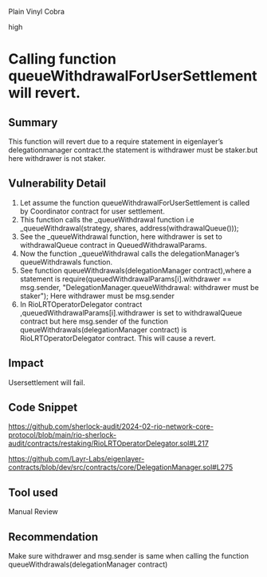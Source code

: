 Plain Vinyl Cobra

high

# Calling function queueWithdrawalForUserSettlement will revert.

## Summary

This function will revert due to a require statement in eigenlayer’s delegationmanager contract.the statement is withdrawer must be staker.but here withdrawer is not staker.


## Vulnerability Detail
1. Let assume the function queueWithdrawalForUserSettlement is called by Coordinator contract for user settlement.
2. This function calls the _queueWithdrawal function i.e _queueWithdrawal(strategy, shares, address(withdrawalQueue()));
3. See the  _queueWithdrawal function, here  withdrawer is set to withdrawalQueue contract in QueuedWithdrawalParams.
4. Now the function _queueWithdrawal calls the delegationManager’s queueWithdrawals function.
5. See  function queueWithdrawals(delegationManager contract),where a statement is require(queuedWithdrawalParams[i].withdrawer == msg.sender, "DelegationManager.queueWithdrawal: withdrawer must be staker");
Here withdrawer must be msg.sender
6. In RioLRTOperatorDelegator contract ,queuedWithdrawalParams[i].withdrawer is set to withdrawalQueue contract  but here msg.sender of the function queueWithdrawals(delegationManager contract) is RioLRTOperatorDelegator contract. This will cause a revert.

 
## Impact
Usersettlement will fail.
## Code Snippet
https://github.com/sherlock-audit/2024-02-rio-network-core-protocol/blob/main/rio-sherlock-audit/contracts/restaking/RioLRTOperatorDelegator.sol#L217

https://github.com/Layr-Labs/eigenlayer-contracts/blob/dev/src/contracts/core/DelegationManager.sol#L275
## Tool used

Manual Review

## Recommendation
Make sure withdrawer and msg.sender is same when calling the  function queueWithdrawals(delegationManager contract)

